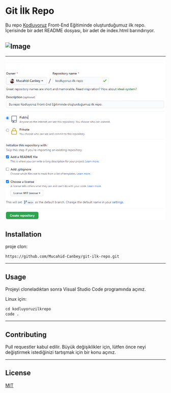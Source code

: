 # Git İlk Repo
Bu repo [Kodluyoruz](https://www.kodluyoruz.org/) Front-End Eğitiminde oluşturduğumuz ilk repo. İçerisinde bir adet README dosyası, bir adet de index.html barındırıyor. 

## ![Image](https://r.resimlink.com/QvqbJzUg.png)

---

![gitProje](images/ilkRepo.PNG)

## Installation

 proje clon:

```
https://github.com/Mucahid-Canbey/git-ilk-repo.git
```

---

## Usage

Projeyi cloneladıktan sonra Visual Studio Code programında açınız.

Linux için:

```
cd kodluyoruzilkrepo
code .
```

----

## Contributing

Pull requestler kabul edilir. Büyük değişiklikler için, lütfen önce neyi değiştirmek istediğinizi tartışmak için bir konu açınız.

---

## License

[MIT](https://choosealicense.com/licenses/mit/)

